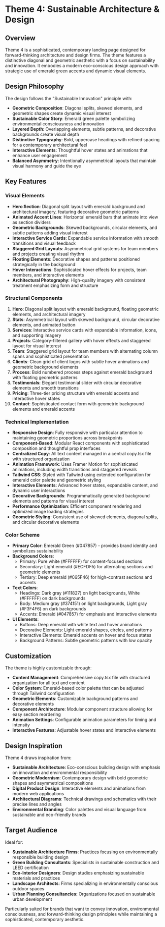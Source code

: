 # Theme 4: Sustainable Architecture & Design

## Overview
Theme 4 is a sophisticated, contemporary landing page designed for forward-thinking architecture and design firms. The theme features a distinctive diagonal and geometric aesthetic with a focus on sustainability and innovation. It embodies a modern eco-conscious design approach with strategic use of emerald green accents and dynamic visual elements.

## Design Philosophy
The design follows the "Sustainable Innovation" principle with:
- **Geometric Composition**: Diagonal splits, skewed elements, and geometric shapes create dynamic visual interest
- **Sustainable Color Story**: Emerald green palette symbolizing environmental consciousness and innovation
- **Layered Depth**: Overlapping elements, subtle patterns, and decorative backgrounds create visual depth
- **Distinctive Typography**: Bold, uppercase headings with refined spacing for a contemporary architectural feel
- **Interactive Elements**: Thoughtful hover states and animations that enhance user engagement
- **Balanced Asymmetry**: Intentionally asymmetrical layouts that maintain visual harmony and guide the eye

## Key Features

### Visual Elements
- **Hero Section**: Diagonal split layout with emerald background and architectural imagery, featuring decorative geometric patterns
- **Animated Accent Lines**: Horizontal emerald bars that animate into view as section dividers
- **Geometric Backgrounds**: Skewed backgrounds, circular elements, and subtle patterns adding visual interest
- **Interactive Service Cards**: Expandable service information with smooth transitions and visual feedback
- **Staggered Grid Layouts**: Asymmetrical grid systems for team members and projects creating visual rhythm
- **Floating Elements**: Decorative shapes and patterns positioned strategically in the background
- **Hover Interactions**: Sophisticated hover effects for projects, team members, and interactive elements
- **Architectural Photography**: High-quality imagery with consistent treatment emphasizing form and structure

### Structural Components
1. **Hero**: Diagonal split layout with emerald background, floating geometric elements, and architectural imagery
2. **Stats**: Asymmetrical layout with skewed background, circular decorative elements, and animated button
3. **Services**: Interactive service cards with expandable information, icons, and supporting imagery
4. **Projects**: Category-filtered gallery with hover effects and staggered layout for visual interest
5. **Team**: Staggered grid layout for team members with alternating column spans and sophisticated presentation
6. **Clients**: Clean grid of client logos with subtle hover animations and geometric background elements
7. **Process**: Bold numbered process steps against emerald background with floating geometric patterns
8. **Testimonials**: Elegant testimonial slider with circular decorative elements and smooth transitions
9. **Pricing**: Three-tier pricing structure with emerald accents and interactive hover states
10. **Contact**: Sophisticated contact form with geometric background elements and emerald accents

### Technical Implementation
- **Responsive Design**: Fully responsive with particular attention to maintaining geometric proportions across breakpoints
- **Component-Based**: Modular React components with sophisticated composition and thoughtful prop interfaces
- **Centralized Copy**: All text content managed in a central copy.tsx file with structured organization
- **Animation Framework**: Uses Framer Motion for sophisticated animations, including width transitions and staggered reveals
- **Tailwind CSS**: Styled with Tailwind using extended configuration for emerald color palette and geometric styling
- **Interactive Elements**: Advanced hover states, expandable content, and dynamic user interactions
- **Decorative Backgrounds**: Programmatically generated background elements and patterns for visual interest
- **Performance Optimization**: Efficient component rendering and optimized image loading strategies
- **Geometric Styling**: Consistent use of skewed elements, diagonal splits, and circular decorative elements

### Color Scheme
- **Primary Color**: Emerald Green (#047857) - provides brand identity and symbolizes sustainability
- **Background Colors**:
  - Primary: Pure white (#FFFFFF) for content-focused sections
  - Secondary: Light emerald (#ECFDF5) for alternating sections and geometric elements
  - Tertiary: Deep emerald (#065F46) for high-contrast sections and accents
- **Text Colors**:
  - Headings: Dark gray (#111827) on light backgrounds, White (#FFFFFF) on dark backgrounds
  - Body: Medium gray (#374151) on light backgrounds, Light gray (#F3F4F6) on dark backgrounds
  - Accents: Emerald (#047857) for emphasis and interactive elements
- **UI Elements**:
  - Buttons: Deep emerald with white text and hover animations
  - Decorative Elements: Light emerald shapes, circles, and patterns
  - Interactive Elements: Emerald accents on hover and focus states
  - Background Patterns: Subtle geometric patterns with low opacity

## Customization
The theme is highly customizable through:
- **Content Management**: Comprehensive copy.tsx file with structured organization for all text and content
- **Color System**: Emerald-based color palette that can be adjusted through Tailwind configuration
- **Geometric Elements**: Customizable background patterns and decorative elements
- **Component Architecture**: Modular component structure allowing for easy section reordering
- **Animation Settings**: Configurable animation parameters for timing and intensity
- **Interactive Features**: Adjustable hover states and interactive elements

## Design Inspiration
Theme 4 draws inspiration from:
- **Sustainable Architecture**: Eco-conscious building design with emphasis on innovation and environmental responsibility
- **Geometric Modernism**: Contemporary design with bold geometric shapes and asymmetrical compositions
- **Digital Product Design**: Interactive elements and animations from modern web applications
- **Architectural Diagrams**: Technical drawings and schematics with their precise lines and angles
- **Environmental Branding**: Color palettes and visual language from sustainable and eco-friendly brands

## Target Audience
Ideal for:
- **Sustainable Architecture Firms**: Practices focusing on environmentally responsible building design
- **Green Building Consultants**: Specialists in sustainable construction and LEED certification
- **Eco-Interior Designers**: Design studios emphasizing sustainable materials and practices
- **Landscape Architects**: Firms specializing in environmentally conscious outdoor spaces
- **Urban Planning Consultancies**: Organizations focused on sustainable urban development

Particularly suited for brands that want to convey innovation, environmental consciousness, and forward-thinking design principles while maintaining a sophisticated, contemporary aesthetic.
